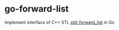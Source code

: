 # go-forward-list
Implement interface of C++ STL [std::forward_list](https://en.cppreference.com/w/cpp/container/forward_list) in Go
